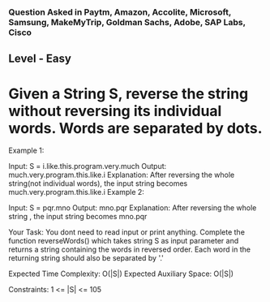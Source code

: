 ### Question Asked in Paytm, Amazon, Accolite, Microsoft, Samsung, MakeMyTrip, Goldman Sachs, Adobe, SAP Labs, Cisco

## Level - Easy

# Given a String S, reverse the string without reversing its individual words. Words are separated by dots.

Example 1:

Input:
S = i.like.this.program.very.much
Output: much.very.program.this.like.i
Explanation: After reversing the whole
string(not individual words), the input
string becomes
much.very.program.this.like.i
Example 2:

Input:
S = pqr.mno
Output: mno.pqr
Explanation: After reversing the whole
string , the input string becomes
mno.pqr

Your Task:
You dont need to read input or print anything. Complete the function reverseWords() which takes string S as input parameter and returns a string containing the words in reversed order. Each word in the returning string should also be separated by '.'


Expected Time Complexity: O(|S|)
Expected Auxiliary Space: O(|S|)


Constraints:
1 <= |S| <= 105